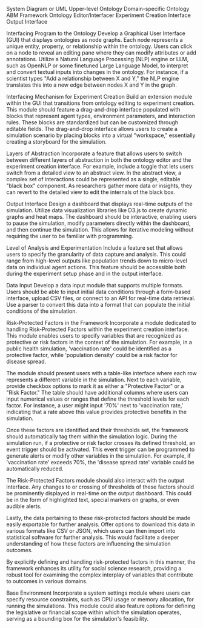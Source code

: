 
System Diagram or UML
Upper-level Ontology
Domain-specific Ontology
ABM Framework
Ontology Editor/Interfacer
Experiment Creation Interface
Output Interface

Interfacing Program to the Ontology
Develop a Graphical User Interface (GUI) that displays ontologies as node graphs. Each node represents a unique entity, property, or relationship within the ontology. Users can click on a node to reveal an editing pane where they can modify attributes or add annotations. Utilize a Natural Language Processing (NLP) engine or LLM, such as OpenNLP or some finetuned Large Language Model, to interpret and convert textual inputs into changes in the ontology. For instance, if a scientist types "Add a relationship between X and Y," the NLP engine translates this into a new edge between nodes X and Y in the graph.

Interfacing Mechanism for Experiment Creation
Build an extension module within the GUI that transitions from ontology editing to experiment creation. This module should feature a drag-and-drop interface populated with blocks that represent agent types, environment parameters, and interaction rules. These blocks are standardized but can be customized through editable fields. The drag-and-drop interface allows users to create a simulation scenario by placing blocks into a virtual "workspace," essentially creating a storyboard for the simulation.

Layers of Abstraction
Incorporate a feature that allows users to switch between different layers of abstraction in both the ontology editor and the experiment creation interface. For example, include a toggle that lets users switch from a detailed view to an abstract view. In the abstract view, a complex set of interactions could be represented as a single, editable "black box" component. As researchers gather more data or insights, they can revert to the detailed view to edit the internals of the black box.

Output Interface
Design a dashboard that displays real-time outputs of the simulation. Utilize data visualization libraries like D3.js to create dynamic graphs and heat maps. The dashboard should be interactive, enabling users to pause the simulation, modify parameters directly within the dashboard, and then continue the simulation. This allows for iterative modeling without requiring the user to be familiar with programming.

Level of Analysis and Experimentation
Include a feature set that allows users to specify the granularity of data capture and analysis. This could range from high-level outputs like population trends down to micro-level data on individual agent actions. This feature should be accessible both during the experiment setup phase and in the output interface.

Data Input
Develop a data input module that supports multiple formats. Users should be able to input initial data conditions through a form-based interface, upload CSV files, or connect to an API for real-time data retrieval. Use a parser to convert this data into a format that can populate the initial conditions of the simulation.

Risk-Protected Factors in the Framework
Incorporate a module dedicated to handling Risk-Protected Factors within the experiment creation interface. This module enables users to specify variables that are recognized as protective or risk factors in the context of the simulation. For example, in a public health simulation, 'vaccination rate' could be identified as a protective factor, while 'population density' could be a risk factor for disease spread.

The module should present users with a table-like interface where each row represents a different variable in the simulation. Next to each variable, provide checkbox options to mark it as either a "Protective Factor" or a "Risk Factor." The table should have additional columns where users can input numerical values or ranges that define the threshold levels for each factor. For instance, a user might input '70%' next to 'vaccination rate,' indicating that a rate above this value provides protective benefits in the simulation.

Once these factors are identified and their thresholds set, the framework should automatically tag them within the simulation logic. During the simulation run, if a protective or risk factor crosses its defined threshold, an event trigger should be activated. This event trigger can be programmed to generate alerts or modify other variables in the simulation. For example, if 'vaccination rate' exceeds 70%, the 'disease spread rate' variable could be automatically reduced.

The Risk-Protected Factors module should also interact with the output interface. Any changes to or crossing of thresholds of these factors should be prominently displayed in real-time on the output dashboard. This could be in the form of highlighted text, special markers on graphs, or even audible alerts.

Lastly, the data pertaining to these risk-protected factors should be made easily exportable for further analysis. Offer options to download this data in various formats like CSV or JSON, which users can then import into statistical software for further analysis. This would facilitate a deeper understanding of how these factors are influencing the simulation outcomes.

By explicitly defining and handling risk-protected factors in this manner, the framework enhances its utility for social science research, providing a robust tool for examining the complex interplay of variables that contribute to outcomes in various domains.

Base Environment
Incorporate a system settings module where users can specify resource constraints, such as CPU usage or memory allocation, for running the simulations. This module could also feature options for defining the legislative or financial scope within which the simulation operates, serving as a bounding box for the simulation's feasibility.